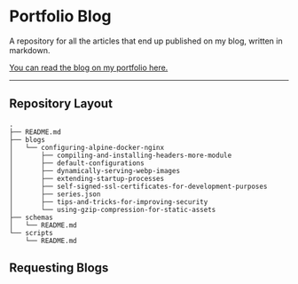 # Portfolio Blog

A repository for all the articles that end up published on my blog, written in markdown.

[You can read the blog on my portfolio here.](https://lucshelton.codes)

---

## Repository Layout

```shell
.
├── README.md
├── blogs
│   └── configuring-alpine-docker-nginx
│       ├── compiling-and-installing-headers-more-module
│       ├── default-configurations
│       ├── dynamically-serving-webp-images
│       ├── extending-startup-processes
│       ├── self-signed-ssl-certificates-for-development-purposes
│       ├── series.json
│       ├── tips-and-tricks-for-improving-security
│       └── using-gzip-compression-for-static-assets
├── schemas
│   └── README.md
└── scripts
    └── README.md
```

## Requesting Blogs